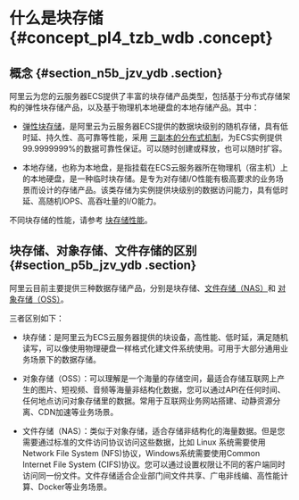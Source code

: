 # 什么是块存储 {#concept_pl4_tzb_wdb .concept}

## 概念 {#section_n5b_jzv_ydb .section}

阿里云为您的云服务器ECS提供了丰富的块存储产品类型，包括基于分布式存储架构的弹性块存储产品，以及基于物理机本地硬盘的本地存储产品。其中：

-   [弹性块存储](cn.zh-CN/产品简介/块存储/弹性块存储.md#)，是阿里云为云服务器ECS提供的数据块级别的随机存储，具有低时延、持久性、高可靠等性能，采用 [三副本的分布式机制](cn.zh-CN/产品简介/块存储/弹性块存储三副本技术.md#)，为ECS实例提供99.9999999%的数据可靠性保证。可以随时创建或释放，也可以随时扩容。

-   本地存储，也称为本地盘，是指挂载在ECS云服务器所在物理机（宿主机）上的本地硬盘，是一种临时块存储。是专为对存储I/O性能有极高要求的业务场景而设计的存储产品。该类存储为实例提供块级别的数据访问能力，具有低时延、高随机IOPS、高吞吐量的I/O能力。


不同块存储的性能，请参考 [块存储性能](cn.zh-CN/产品简介/块存储/块存储性能.md#)。

## 块存储、对象存储、文件存储的区别 {#section_p5b_jzv_ydb .section}

阿里云目前主要提供三种数据存储产品，分别是块存储、[文件存储（NAS）](https://help.aliyun.com/product/27516.html)和 [对象存储（OSS）](https://help.aliyun.com/product/31815.html)。

三者区别如下：

-   块存储：是阿里云为ECS云服务器提供的块设备，高性能、低时延，满足随机读写，可以像使用物理硬盘一样格式化建文件系统使用。可用于大部分通用业务场景下的数据存储。

-   对象存储（OSS）：可以理解是一个海量的存储空间，最适合存储互联网上产生的图片、短视频、音频等海量非结构化数据，您可以通过API在任何时间、任何地点访问对象存储里的数据。常用于互联网业务网站搭建、动静资源分离、CDN加速等业务场景。

-   文件存储（NAS）：类似于对象存储，适合存储非结构化的海量数据。但是您需要通过标准的文件访问协议访问这些数据，比如 Linux 系统需要使用Network File System \(NFS\)协议，Windows系统需要使用Common Internet File System \(CIFS\)协议。您可以通过设置权限让不同的客户端同时访问同一份文件。文件存储适合企业部门间文件共享、广电非线编、高性能计算、Docker等业务场景。


